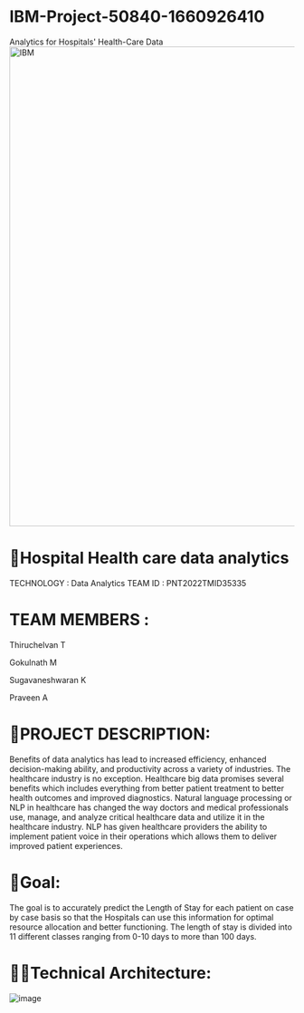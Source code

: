 # IBM-Project-50840-1660926410
Analytics for Hospitals' Health-Care Data
<img width="847" alt="IBM" src="https://user-images.githubusercontent.com/83954669/202915514-3d47431e-d047-4c20-9dd9-7ed510ac35f8.png">

# 🏥Hospital Health care data analytics
TECHNOLOGY : Data Analytics
TEAM ID : PNT2022TMID35335

# TEAM MEMBERS : 
  Thiruchelvan T
  
  Gokulnath M
  
  Sugavaneshwaran K
  
  Praveen A

# 📒PROJECT DESCRIPTION:
  Benefits of data analytics has lead to increased efficiency, enhanced decision-making ability, and productivity across a variety of industries. 
The healthcare industry is no exception. Healthcare big data promises several benefits which includes everything from better patient treatment to 
better health outcomes and improved diagnostics. Natural language processing or NLP in healthcare has changed the way doctors and medical professionals 
use, manage, and analyze critical healthcare data and utilize it in the healthcare industry. NLP has given healthcare providers the ability to implement 
patient voice in their operations which allows them to deliver improved patient experiences.

# 📖Goal:
  The goal is to accurately predict the Length of Stay for each patient on case by case basis so that the Hospitals can use this information for optimal 
resource allocation and better functioning. The length of stay is divided into 11 different classes ranging from 0-10 days to more than 100 days.

# 👨‍💻Technical Architecture:

![image](https://user-images.githubusercontent.com/83954669/202915795-ed7622a5-7653-4869-af5b-6fa47dd01a2a.png)


